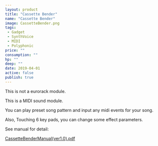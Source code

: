 ```yaml
---
layout: product
title: "Cassette Bender"
name: "Cassette Bender"
image: CassetteBender.png
tags:
 - Gadget
 - SynthVoice
 - MIDI
 - Polyphonic
price: ""
consumption: ""
hp: ""
deep: ""
date: 2019-04-01
active: false
publish: true
---
```


This is not a eurorack module.

This is a MIDI sound module.

You can play preset song pattern and input any midi events for your song.

Also, Touching 6 key pads, you can change some effect parameters.

See manual for detail: 

[CassetteBenderManual(ver1.0).pdf](https://drive.google.com/file/d/1PF4qvrLAXyAJG080JOZ6bmxioD1WToSd/view?usp=sharing)

